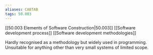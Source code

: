 ```yaml
---
aliases: CABTAB
tags: 50.003
---
```

[[50.003 Elements of Software Construction|50.003]]
[[Software development process]]
[[Software development methodologies]]

Hardly recognised as a methodology but widely used in programming.
Unsuitable for anything other than very small systems of limited scope.